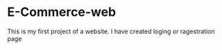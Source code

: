 # E-Commerce-web
This is my first project of a website. I have created loging or ragestration page 
